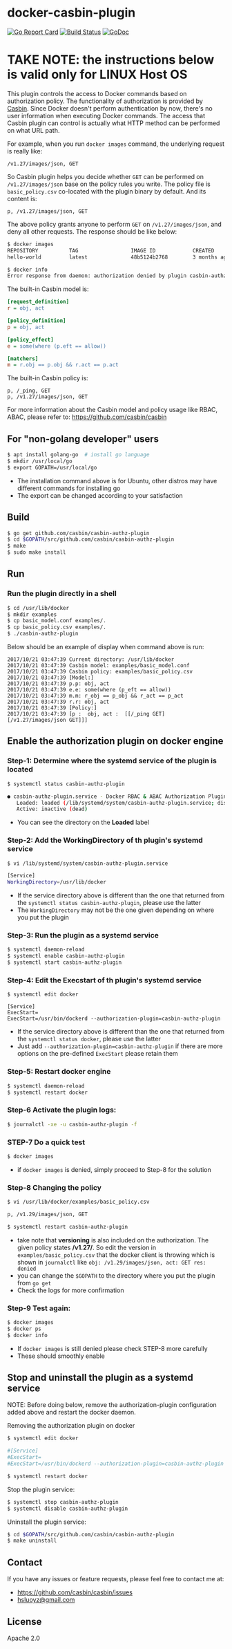 # docker-casbin-plugin

[![Go Report Card](https://goreportcard.com/badge/github.com/casbin/casbin-authz-plugin)](https://goreportcard.com/report/github.com/casbin/casbin-authz-plugin) [![Build Status](https://travis-ci.org/casbin/casbin.svg?branch=master)](https://travis-ci.org/casbin/casbin) [![GoDoc](https://godoc.org/github.com/casbin/casbin-authz-plugin?status.svg)](https://godoc.org/github.com/casbin/casbin-authz-plugin)

# TAKE NOTE: the instructions below is valid only for LINUX Host OS

This plugin controls the access to Docker commands based on authorization policy. The functionality of authorization is provided by [Casbin](https://github.com/casbin/casbin). Since Docker doesn't perform authentication by now, there's no user information when executing Docker commands. The access that Casbin plugin can control is actually what HTTP method can be performed on what URL path.

For example, when you run ``docker images`` command, the underlying request is really like:

```
/v1.27/images/json, GET
```

So Casbin plugin helps you decide whether ``GET`` can be performed on ``/v1.27/images/json`` base on the policy rules you write. The policy file is ``basic_policy.csv`` co-located with the plugin binary by default. And its content is:

```
p, /v1.27/images/json, GET
```

The above policy grants anyone to perform ``GET`` on ``/v1.27/images/json``, and deny all other requests. The response should be like below:

```bash
$ docker images
REPOSITORY          TAG                 IMAGE ID            CREATED             SIZE
hello-world         latest              48b5124b2768        3 months ago        1.84 kB

$ docker info
Error response from daemon: authorization denied by plugin casbin-authz-plugin: Access denied by casbin plugin
```

The built-in Casbin model is:

```ini
[request_definition]
r = obj, act

[policy_definition]
p = obj, act

[policy_effect]
e = some(where (p.eft == allow))

[matchers]
m = r.obj == p.obj && r.act == p.act
```

The built-in Casbin policy is:

```csv
p, /_ping, GET
p, /v1.27/images/json, GET
```

For more information about the Casbin model and policy usage like RBAC, ABAC, please refer to: https://github.com/casbin/casbin

## For "non-golang developer" users
```bash
$ apt install golang-go  # install go language
$ mkdir /usr/local/go
$ export GOPATH=/usr/local/go
```
- The installation command above is for Ubuntu, other distros may have different commands for installing go
- The export can be changed according to your satisfaction

## Build

```bash
$ go get github.com/casbin/casbin-authz-plugin
$ cd $GOPATH/src/github.com/casbin/casbin-authz-plugin
$ make
$ sudo make install
```

## Run

### Run the plugin directly in a shell

```bash
$ cd /usr/lib/docker
$ mkdir examples
$ cp basic_model.conf examples/.
$ cp basic_policy.csv examples/.
$ ./casbin-authz-plugin
```

Below should be an example of display when command above is run:
```
2017/10/21 03:47:39 Current directory: /usr/lib/docker
2017/10/21 03:47:39 Casbin model: examples/basic_model.conf
2017/10/21 03:47:39 Casbin policy: examples/basic_policy.csv
2017/10/21 03:47:39 [Model:]
2017/10/21 03:47:39 p.p: obj, act
2017/10/21 03:47:39 e.e: some(where (p_eft == allow))
2017/10/21 03:47:39 m.m: r_obj == p_obj && r_act == p_act
2017/10/21 03:47:39 r.r: obj, act
2017/10/21 03:47:39 [Policy:]
2017/10/21 03:47:39 [p :  obj, act :  [[/_ping GET] [/v1.27/images/json GET]]]
```

## Enable the authorization plugin on docker engine

### Step-1: Determine where the systemd service of the plugin is located
```bash
$ systemctl status casbin-authz-plugin

● casbin-authz-plugin.service - Docker RBAC & ABAC Authorization Plugin based on Casbin
   Loaded: loaded (/lib/systemd/system/casbin-authz-plugin.service; disabled; vendor preset: enabled)
   Active: inactive (dead)
```
- You can see the directory on the **Loaded** label

### Step-2: Add the **WorkingDirectory** of th plugin's systemd service
```bash
$ vi /lib/systemd/system/casbin-authz-plugin.service

[Service]
WorkingDirectory=/usr/lib/docker
```
- If the service directory above is different than the one that returned from the `systemctl status casbin-authz-plugin`, please use the latter
- The `WorkingDirectory` may not be the one given depending on where you put the plugin

### Step-3: Run the plugin as a systemd service

```bash
$ systemctl daemon-reload
$ systemctl enable casbin-authz-plugin
$ systemctl start casbin-authz-plugin
```

### Step-4: Edit the **Execstart** of th plugin's systemd service
```
$ systemctl edit docker

[Service]
ExecStart=
ExecStart=/usr/bin/dockerd --authorization-plugin=casbin-authz-plugin
```
- If the service directory above is different than the one that returned from the `systemctl status docker`,  please use the latter 
- Just add `--authorization-plugin=casbin-authz-plugin` if there are more options on the pre-defined `ExecStart` please retain them

### Step-5: Restart docker engine

```bash
$ systemctl daemon-reload
$ systemctl restart docker
```

### Step-6 Activate the plugin logs:

```bash
$ journalctl -xe -u casbin-authz-plugin -f
```

### STEP-7 Do a quick test
```bash
$ docker images
```
- if `docker images` is denied, simply proceed to Step-8 for the solution

### Step-8 Changing the policy
```bash
$ vi /usr/lib/docker/examples/basic_policy.csv

p, /v1.29/images/json, GET

$ systemctl restart casbin-authz-plugin
```
- take note that **versioning** is also included on the authorization. The given policy states **/v1.27/**. So edit the version in `examples/basic_policy.csv` that the docker client is throwing which is shown in `journalctl` like `obj: /v1.29/images/json, act: GET res: denied`
- you can change the `$GOPATH` to the directory where you put the plugin from `go get`
- Check the logs for more confirmation

### Step-9 Test again:

```bash
$ docker images
$ docker ps
$ docker info
```
- If `docker images` is still denied please check STEP-8 more carefully
- These should smoothly enable 

## Stop and uninstall the plugin as a systemd service

NOTE: Before doing below, remove the authorization-plugin configuration added above and restart the docker daemon.

Removing the authorization plugin on docker

```bash
$ systemctl edit docker

#[Service]
#ExecStart=
#ExecStart=/usr/bin/dockerd --authorization-plugin=casbin-authz-plugin

$ systemctl restart docker
```

Stop the plugin service:

```bash
$ systemctl stop casbin-authz-plugin
$ systemctl disable casbin-authz-plugin
```

Uninstall the plugin service:

```bash
$ cd $GOPATH/src/github.com/casbin/casbin-authz-plugin
$ make uninstall
```

## Contact

If you have any issues or feature requests, please feel free to contact me at:
- https://github.com/casbin/casbin/issues
- hsluoyz@gmail.com

## License

Apache 2.0
